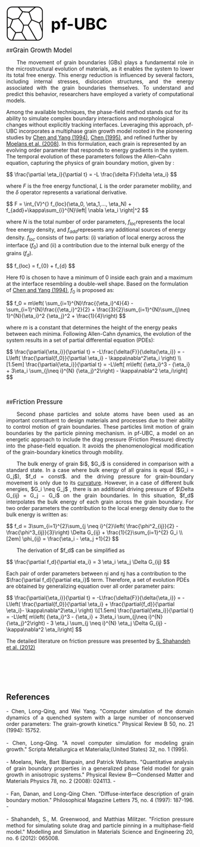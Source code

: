 <div style="display: flex; align-items: center; gap: 20px; justify-content: left;">
  <img src="docs/images/logo.png" alt="pf-UBC Logo" class="float-glow-img" width="100">
  <h1 style="margin: 0; font-size: 3em; color: #000000; font-weight: bold;">pf-UBC</h1>
</div>

##<span style="font-size: 1.2em; color: #000000;">Grain Growth Model</span>
<p style="text-align: justify; text-indent: 2em;">
The movement of grain boundaries (GBs) plays a fundamental role in the microstructural evolution of materials, as it enables the system to lower its total free energy. This energy reduction is influenced by several factors, including internal stresses, dislocation structures, and the energy associated with the grain boundaries themselves. To understand and predict this behavior, researchers have employed a variety of computational models.

Among the available techniques, the phase-field method stands out for its ability to simulate complex boundary interactions and morphological changes without explicitly tracking interfaces. Leveraging this approach, pf-UBC incorporates a multiphase grain growth model rooted in the pioneering studies by <a href="#chen_yang_1994">Chen and Yang (1994)</a>, <a href="#chen_1995">Chen (1995)</a>, and refined further by <a href="#moelans_2008">Moelans et al. (2008)</a>. In this formulation, each grain is represented by an evolving order parameter that responds to energy gradients in the system. The temporal evolution of these parameters follows the Allen–Cahn equation, capturing the physics of grain boundary motion, given by :

<div class="small-math">
$$
\frac{\partial \eta_i}{\partial t} = -L \frac{\delta F}{\delta \eta_i}
$$
</div>

where $F$ is the free energy functional, $L$ is the order parameter mobility, and the $\delta$ operator represents a variational derivative.

<div class="small-math">
$$
F = \int_{V}^{} f_{loc}(\eta_0, \eta_1,..., \eta_N) + f_{add}+\kappa\sum_{i}^{N}\left| \nabla \eta_i \right|^2
$$
</div>

where $N$ is the total number of order parameters, $f_{loc}$​ represents the local free energy density, and $f_{add}$​ represents any additional sources of energy density. $f_{loc}$ consists of two parts: (i) variation of local energy across the interface ($f_0$) and (ii) a contribution due to the internal bulk energy of the grains ($f_d$).

<div class="small-math">
$$
f_{loc} = f_{0} + f_{d}
$$
</div>

Here f0 is chosen to have a minimum of 0 inside each grain and a maximum at the interface resembling a double-well shape. 
Based on the formulation of <a href="#chen_yang_1994">Chen and Yang (1994)</a>, $f_0$ is proposed as:

<div class="small-math">
$$
f_0 = m\left( \sum_{i=1}^{N}\frac{{\eta_i}^4}{4} - \sum_{i=1}^{N}\frac{{\eta_i}^2}{2} + \frac{3}{2}\sum_{i=1}^{N}\sum_{j\neq 1}^{N}{\eta_i}^2 {\eta_j}^2 + \frac{1}{4}\right)
$$
</div>

where $m$ is a constant that determines the height of the energy peaks between each minima.
Following Allen-Cahn dynamics, the evolution of the system results in a set of partial differential equation (PDEs):

<div class="small-math">
$$
\frac{\partial{\eta_i}}{\partial t} = -L\frac{\delta{F}}{\delta{\eta_i}} = -L\left( \frac{\partial{f_0}}{\partial \eta_i} - \kappa\nabla^2\eta_i \right)
\\[1.5em]
\frac{\partial{\eta_i}}{\partial t} = -L\left[ m\left( {\eta_i}^3 - {\eta_i} + 3\eta_i \sum_{j\neq i}^{N} {\eta_j}^2\right) - \kappa\nabla^2 \eta_i\right]
$$
</div>
</p>


<br><br>
##<span style="font-size: 1.2em; color: #000000;">Friction Pressure</span>
<p style="text-align: justify; text-indent: 2em;">
Second phase particles and solute atoms have been used as an important constituent to design materials and processes due to their ability to control motion of grain boundaries. These particles limit motion of grain boundaries by the particle pinning mechanism. in pf-UBC, a model on an energetic approach to include the drag pressure (Friction Pressure) directly into the phase-field equation. It avoids the phenomenological modification of the grain-boundary kinetics through mobility.
</p>
<p style="text-align: justify; text-indent: 2em;">
The bulk energy of grain $i$, $G_i$ is considered in comparison with a standard state. In a case where bulk energy of all grains is equal ($G_i = G_j$), $f_d = const$. and the driving pressure for grain-boundary movement is only due to its <a href="#chen_yang_1994">curvature</a>. However, in a case of different bulk energies, $G_i \neq G_j$ , there is an additional driving pressure of $\Delta G_{ij} = G_j − G_i$ on the grain boundaries. In this situation, $f_d$ interpolates the bulk energy of each grain across the grain boundary. For two order parameters the contribution to the local energy density due to the bulk energy is written as: 
</p>

<div class="small-math">
$$
f_d = 3\sum_{i=1}^{2}\sum_{j \neq i}^{2}\left( \frac{\phi^2_{ij}}{2} - \frac{\phi^3_{ij}}{3}\right) \Delta G_{ij} + \frac{1}{2}\sum_{i=1}^{2} G_i
\\[2em]
\phi_{ij} = \frac{\eta_i - \eta_j +1}{2}
$$
</div>

<p style="text-align: justify; text-indent: 2em;">
The derivation of $f_d$ can be simplified as 

<div class="small-math">
$$
\frac{\partial f_d}{\partial eta_i} = 3 \eta_i \eta_j \Delta G_{ij}
$$
</div>

Each pair of order parameters between ηi and ηj has a contribution to the $\frac{\partial f_d}{\partial eta_i}$ term. Therefore, a set of evolution PDEs are obtained by generalizing equation over all order parameter pairs:

<div class="small-math">
$$
\frac{\partial{\eta_i}}{\partial t} = -L\frac{\delta{F}}{\delta{\eta_i}} = -L\left( \frac{\partial{f_0}}{\partial \eta_i} + \frac{\partial{f_d}}{\partial \eta_i}- \kappa\nabla^2\eta_i \right)
\\[1.5em]
\frac{\partial{\eta_i}}{\partial t} = -L\left[ m\left( {\eta_i}^3 - {\eta_i} + 3\eta_i \sum_{j\neq i}^{N} {\eta_j}^2\right) - 3 \eta_i \sum_{j \neq i}^{N} \eta_j \Delta G_{ij} - \kappa\nabla^2 \eta_i\right]
$$
</div>

The detailed literature on friction pressure was presented by <a href="#chen_yang_1994">S. Shahandeh et al. (2012)</a> 
</p>

<br><br><br><br>
## References
<p style="text-align: justify; font-size: 1em">
- <span id="chen_yang_1994">Chen, Long-Qing, and Wei Yang. "Computer simulation of the domain dynamics of a quenched system with a large number of nonconserved order parameters: The grain-growth kinetics." Physical Review B 50, no. 21 (1994): 15752.</span>
<br><br>
- <span id="chen_1995">Chen, Long-Qing. "A novel computer simulation for modeling grain growth." Scripta Metallurgica et Materialia;(United States) 32, no. 1 (1995).</span>
<br><br>
- <span id="moelans_2008">Moelans, Nele, Bart Blanpain, and Patrick Wollants. "Quantitative analysis of grain boundary properties in a generalized phase field model for grain growth in anisotropic systems." Physical Review B—Condensed Matter and Materials Physics 78, no. 2 (2008): 024113.</span>
- <br><br>
- <span id="fan_chen_1997">Fan, Danan, and Long-Qing Chen. "Diffuse-interface description of grain boundary motion." Philosophical Magazine Letters 75, no. 4 (1997): 187-196.</span>
- <br><br>
- <span id="Shahandeh_2012">Shahandeh, S., M. Greenwood, and Matthias Militzer. "Friction pressure method for simulating solute drag and particle pinning in a multiphase-field model." Modelling and Simulation in Materials Science and Engineering 20, no. 6 (2012): 065008.</span>
</p>
